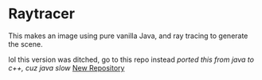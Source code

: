 # Raytracer
This makes an image using pure vanilla Java, and ray tracing to generate the scene. 

lol this version was ditched, go to this repo instead *ported this from java to c++, cuz java slow*
[New Repository](https://github.com/LegendWasTaken/Wildebeest)
